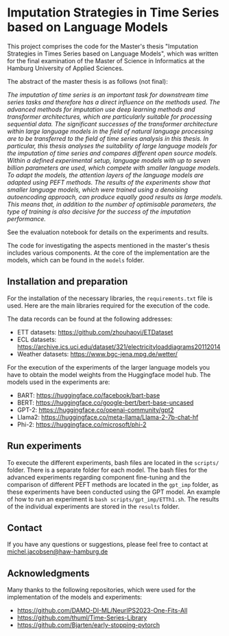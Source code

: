 # Imputation Strategies in Time Series based on Language Models
This project comprises the code for the Master's thesis 
"Imputation Strategies in Times Series based on Language Models", 
which was written for the final examination of the Master of Science 
in Informatics at the Hamburg University of Applied Sciences.

The abstract of the master thesis is as follows (not final):

*The imputation of time series is an important task for downstream time series tasks and
therefore has a direct influence on the methods used. The advanced methods for imputation
use deep learning methods and transformer architectures, which are particularly
suitable for processing sequential data. The significant successes of the transformer architecture
within large language models in the field of natural language processing are to
be transferred to the field of time series analysis in this thesis. In particular, this thesis
analyses the suitability of large language models for the imputation of time series and
compares different open source models. Within a defined experimental setup, language
models with up to seven billion parameters are used, which compete with smaller language
models. To adapt the models, the attention layers of the language models are adapted
using PEFT methods. The results of the experiments show that smaller language models,
which were trained using a denoising autoencoding approach, can produce equally
good results as large models. This means that, in addition to the number of optimisable
parameters, the type of training is also decisive for the success of the imputation
performance.*

See the evaluation notebook for details on the experiments and results.

The code for investigating the aspects mentioned in the master's thesis includes various components. At the core 
of the implementation are the models, which can be found in the `models` folder.

## Installation and preparation
For the installation of the necessary libraries, the `requirements.txt` file is used. 
Here are the main libraries required for the execution of the code.

The data records can be found at the following addresses:
- ETT datasets: https://github.com/zhouhaoyi/ETDataset
- ECL datasets: https://archive.ics.uci.edu/dataset/321/electricityloaddiagrams20112014
- Weather datasets: https://www.bgc-jena.mpg.de/wetter/

For the execution of the experiments of the larger language models you have to obtain
the model weights from the Huggingface model hub. The models used in the experiments are:
- BART: https://huggingface.co/facebook/bart-base
- BERT: https://huggingface.co/google-bert/bert-base-uncased
- GPT-2: https://huggingface.co/openai-community/gpt2
- Llama2: https://huggingface.co/meta-llama/Llama-2-7b-chat-hf
- Phi-2: https://huggingface.co/microsoft/phi-2

## Run experiments

To execute the different experiments, bash files are located in the `scripts/` folder. There is a separate folder for each model. The 
bash files for the advanced experiments regarding component fine-tuning and the comparison of
different PEFT methods are located in the `gpt_imp` folder, as these experiments have been conducted using the GPT model. 
An example of how to run an experiment is `bash scripts/gpt_imp/ETTh1.sh`. 
The results of the individual experiments are stored in the `results` folder.


## Contact
If you have any questions or suggestions, please feel free to contact at 
michel.jacobsen@haw-hamburg.de

## Acknowledgments
Many thanks to the following repositories, which were used for the implementation of the models and experiments:
- https://github.com/DAMO-DI-ML/NeurIPS2023-One-Fits-All
- https://github.com/thuml/Time-Series-Library
- https://github.com/Bjarten/early-stopping-pytorch


